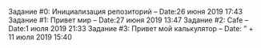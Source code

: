 Задание #0: Инициализация репозиторий – Date:26 июня 2019 17:43
Задание #1: Привет мир – Date:27 июня 2019 13:47
Задание #2: Cafe – Date:1 июля 2019 21:33
Задание #3: Привет мой калькулятор – Date: ” + 11 июля 2019 15:40
